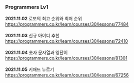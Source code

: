 <h3>Programmers Lv1</h3>

<b>2021.11.02</b> 로또의 최고 순위와 최저 순위 <br>
https://programmers.co.kr/learn/courses/30/lessons/77484<br><br>
<b>2021.11.03</b> 신규 아이디 추천 <br>
https://programmers.co.kr/learn/courses/30/lessons/72410<br><br>
<b>2021.11.04</b> 숫자 문자열과 영단어 <br>
https://programmers.co.kr/learn/courses/30/lessons/81301<br><br>
<b>2021.11.05</b> 키패드 누르기<br>
https://programmers.co.kr/learn/courses/30/lessons/67256<br><br>
